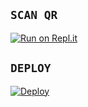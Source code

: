 
## `SCAN QR`

[![Run on Repl.it](https://repl.it/badge/github/quiec/whatsAlfa)](https://replit.com/@Devilser/AMMU-WA-BOT-QR)
  
## `DEPLOY`

[![Deploy](https://www.herokucdn.com/deploy/button.svg)](https://heroku.com/deploy?template=https://github.com/Rono-Boy/Terror-Queen)
